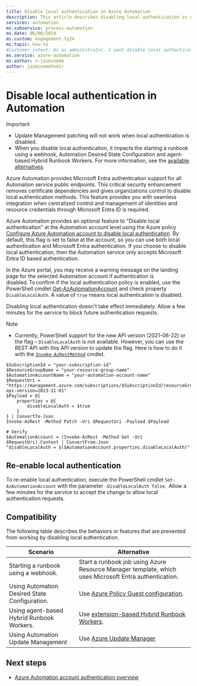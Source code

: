 ```yaml
---
title: Disable local authentication in Azure Automation
description: This article describes disabling local authentication in Azure Automation.
services: automation
ms.subservice: process-automation
ms.date: 06/06/2024
ms.custom: engagement-fy24
ms.topic: how-to
#Customer intent: As an administrator, I want disable local authentication so that I can enhance security.
ms.service: azure-automation
ms.author: v-jasmineme
author: jasminemehndir
---
```


# Disable local authentication in Automation

> [!IMPORTANT]
> - Update Management patching will not work when local authentication is disabled. 
> - When you disable local authentication, it impacts the starting a runbook using a webhook, Automation Desired State Configuration and agent-based Hybrid Runbook Workers. For more information, see the [available alternatives](#compatibility).

Azure Automation provides Microsoft Entra authentication support for all Automation service public endpoints. This critical security enhancement removes certificate dependencies and gives organizations control to disable local authentication methods. This feature provides you with seamless integration when centralized control and management of identities and resource credentials through Microsoft Entra ID is required.

Azure Automation provides an optional feature to "Disable local authentication" at the Automation account level using the Azure policy [Configure Azure Automation account to disable local authentication](../automation/policy-reference.md#azure-automation). By default, this flag is set to false at the account, so you can use both local authentication and Microsoft Entra authentication. If you choose to disable local authentication, then the Automation service only accepts Microsoft Entra ID based authentication.

In the Azure portal, you may receive a warning message on the landing page for the selected Automation account if authentication is disabled. To confirm if the local authentication policy is enabled, use the PowerShell cmdlet [Get-AzAutomationAccount](/powershell/module/az.automation/get-azautomationaccount) and check property `DisableLocalAuth`. A value of `true` means local authentication is disabled.

Disabling local authentication doesn't take effect immediately. Allow a few minutes for the service to block future authentication requests.

>[!NOTE]
> - Currently, PowerShell support for the new API version (2021-06-22) or the flag – `DisableLocalAuth` is not available. However, you can use the REST API with this API version to update the flag. Here is how to do it with the [`Invoke-AzRestMethod`](/powershell/azure/manage-azure-resources-invoke-azrestmethod) cmdlet.
>
> ```azurepowershell-interactive
> $SubscriptionId = "your-subscription-id"
> $ResourceGroupName = "your-resource-group-name"
> $AutomationAccountName = "your-automation-account-name"
> $RequestUri = "https://management.azure.com/subscriptions/$SubscriptionId/resourceGroups/$ResourceGroupName/providers/Microsoft.Automation/automationAccounts/$($AutomationAccountName)?api-version=2023-11-01"
> $Payload = @{
>     properties = @{
>         disableLocalAuth = $true
>     }
> } | ConvertTo-Json
> Invoke-AzRest -Method Patch -Uri $RequestUri -Payload $Payload
>
> # Verify
> $AutomationAccount = (Invoke-AzRest -Method Get -Uri $RequestUri).Content | ConvertFrom-Json
> "disableLocalAuth = $($AutomationAccount.properties.disableLocalAuth)"
> ```

## Re-enable local authentication

To re-enable local authentication, execute the PowerShell cmdlet `Set-AzAutomationAccount` with the parameter `-DisableLocalAuth false`.  Allow a few minutes for the service to accept the change to allow local authentication requests.

## Compatibility

The following table describes the behaviors or features that are prevented from working by disabling local authentication.

|Scenario | Alternative |
|---|---|
|Starting a runbook using a webhook. | Start a runbook job using Azure Resource Manager template, which uses Microsoft Entra authentication. |
|Using Automation Desired State Configuration.| Use [Azure Policy Guest configuration](../governance/machine-configuration/overview.md).  |
|Using agent-based Hybrid Runbook Workers.| Use [extension-based Hybrid Runbook Workers](./extension-based-hybrid-runbook-worker-install.md).|
|Using Automation Update Management |Use [Azure Update Manager](../update-manager/overview.md)|


## Next steps
- [Azure Automation account authentication overview](./automation-security-overview.md)
